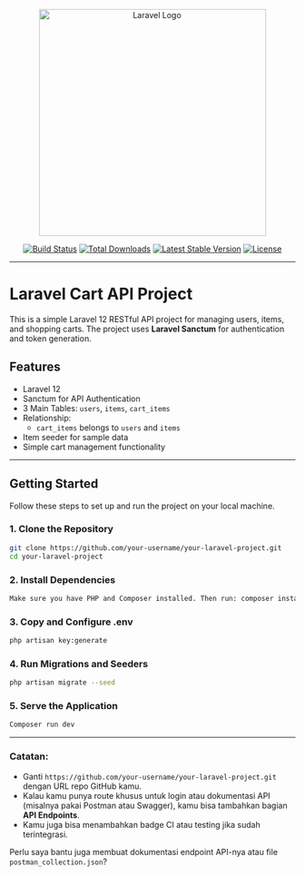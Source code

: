 <p align="center">
<a href="https://laravel.com" target="_blank">
    <img src="https://raw.githubusercontent.com/laravel/art/master/logo-lockup/5%20SVG/2%20CMYK/1%20Full%20Color/laravel-logolockup-cmyk-red.svg" width="400" alt="Laravel Logo">
</a>
</p>

<p align="center">
  <a href="https://github.com/laravel/framework/actions"><img src="https://github.com/laravel/framework/workflows/tests/badge.svg" alt="Build Status"></a>
  <a href="https://packagist.org/packages/laravel/framework"><img src="https://img.shields.io/packagist/dt/laravel/framework" alt="Total Downloads"></a>
  <a href="https://packagist.org/packages/laravel/framework"><img src="https://img.shields.io/packagist/v/laravel/framework" alt="Latest Stable Version"></a>
  <a href="https://packagist.org/packages/laravel/framework"><img src="https://img.shields.io/packagist/l/laravel/framework" alt="License"></a>
</p>

---

# Laravel Cart API Project

This is a simple Laravel 12 RESTful API project for managing users, items, and shopping carts. The project uses **Laravel Sanctum** for authentication and token generation.

## Features

- Laravel 12
- Sanctum for API Authentication
- 3 Main Tables: `users`, `items`, `cart_items`
- Relationship:
  - `cart_items` belongs to `users` and `items`
- Item seeder for sample data
- Simple cart management functionality

---

## Getting Started

Follow these steps to set up and run the project on your local machine.

### 1. Clone the Repository

```bash
git clone https://github.com/your-username/your-laravel-project.git
cd your-laravel-project
```

### 2. Install Dependencies

```bash
Make sure you have PHP and Composer installed. Then run: composer install

```
### 3. Copy and Configure .env

```bash
php artisan key:generate

```

### 4. Run Migrations and Seeders

```bash
php artisan migrate --seed

```
### 5. Serve the Application

```bash
Composer run dev

```


---

### Catatan:
- Ganti `https://github.com/your-username/your-laravel-project.git` dengan URL repo GitHub kamu.
- Kalau kamu punya route khusus untuk login atau dokumentasi API (misalnya pakai Postman atau Swagger), kamu bisa tambahkan bagian **API Endpoints**.
- Kamu juga bisa menambahkan badge CI atau testing jika sudah terintegrasi.

Perlu saya bantu juga membuat dokumentasi endpoint API-nya atau file `postman_collection.json`?
